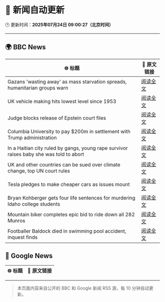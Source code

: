 # 🧠 新闻自动更新

🕒 更新时间：**2025年07月24日 09:00:27（北京时间）**

---

## 🌍 BBC News

| 🌐 标题 | 🔗 原文链接 |
|--------|-------------|
| Gazans 'wasting away' as mass starvation spreads, humanitarian groups warn | [阅读全文](https://www.bbc.com/news/articles/ce9xkx7vnmxo) |
| UK vehicle making hits lowest level since 1953 | [阅读全文](https://www.bbc.com/news/articles/cr5vglq04zeo) |
| Judge blocks release of Epstein court files | [阅读全文](https://www.bbc.com/news/articles/cwyq921zqqzo) |
| Columbia University to pay $200m in settlement with Trump administration | [阅读全文](https://www.bbc.com/news/articles/cq8zljpvyk0o) |
| In a Haitian city ruled by gangs, young rape survivor raises baby she was told to abort | [阅读全文](https://www.bbc.com/news/articles/c07d3m3xk32o) |
| UK and other countries can be sued over climate change, top UN court rules | [阅读全文](https://www.bbc.com/news/articles/ce379k4v3pwo) |
| Tesla pledges to make cheaper cars as issues mount | [阅读全文](https://www.bbc.com/news/articles/cqjq51vvello) |
| Bryan Kohberger gets four life sentences for murdering Idaho college students | [阅读全文](https://www.bbc.com/news/articles/c0rvk25v5lxo) |
| Mountain biker completes epic bid to ride down all 282 Munros | [阅读全文](https://www.bbc.com/news/articles/c4gen42g6z8o) |
| Footballer Baldock died in swimming pool accident, inquest finds | [阅读全文](https://www.bbc.com/sport/football/articles/cvg928r5518o) |

## 📰 Google News

| 🌐 标题 | 🔗 原文链接 |
|--------|-------------|

---
> 本页面内容来自公开的 BBC 和 Google 新闻 RSS 源，每 10 分钟自动更新。
